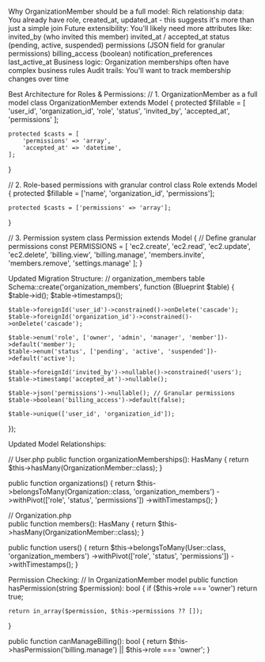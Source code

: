 Why OrganizationMember should be a full model:
Rich relationship data: You already have role, created_at, updated_at - this suggests it's more than just a simple join
Future extensibility: You'll likely need more attributes like:
invited_by (who invited this member)
invited_at / accepted_at
status (pending, active, suspended)
permissions (JSON field for granular permissions)
billing_access (boolean)
notification_preferences
last_active_at
Business logic: Organization memberships often have complex business rules
Audit trails: You'll want to track membership changes over time


Best Architecture for Roles & Permissions:
// 1. OrganizationMember as a full model
class OrganizationMember extends Model
{
    protected $fillable = [
        'user_id', 'organization_id', 'role', 'status',
        'invited_by', 'accepted_at', 'permissions'
    ];

    protected $casts = [
        'permissions' => 'array',
        'accepted_at' => 'datetime',
    ];
}

// 2. Role-based permissions with granular control
class Role extends Model
{
    protected $fillable = ['name', 'organization_id', 'permissions'];
    
    protected $casts = ['permissions' => 'array'];
}

// 3. Permission system
class Permission extends Model
{
    // Define granular permissions
    const PERMISSIONS = [
        'ec2.create', 'ec2.read', 'ec2.update', 'ec2.delete',
        'billing.view', 'billing.manage',
        'members.invite', 'members.remove',
        'settings.manage'
    ];
}


Updated Migration Structure:
// organization_members table
Schema::create('organization_members', function (Blueprint $table) {
    $table->id();
    $table->timestamps();
    
    $table->foreignId('user_id')->constrained()->onDelete('cascade');
    $table->foreignId('organization_id')->constrained()->onDelete('cascade');
    
    $table->enum('role', ['owner', 'admin', 'manager', 'member'])->default('member');
    $table->enum('status', ['pending', 'active', 'suspended'])->default('active');
    
    $table->foreignId('invited_by')->nullable()->constrained('users');
    $table->timestamp('accepted_at')->nullable();
    
    $table->json('permissions')->nullable(); // Granular permissions
    $table->boolean('billing_access')->default(false);
    
    $table->unique(['user_id', 'organization_id']);
});

Updated Model Relationships:

// User.php
public function organizationMemberships(): HasMany
{
    return $this->hasMany(OrganizationMember::class);
}

public function organizations()
{
    return $this->belongsToMany(Organization::class, 'organization_members')
        ->withPivot(['role', 'status', 'permissions'])
        ->withTimestamps();
}

// Organization.php  
public function members(): HasMany
{
    return $this->hasMany(OrganizationMember::class);
}

public function users()
{
    return $this->belongsToMany(User::class, 'organization_members')
        ->withPivot(['role', 'status', 'permissions'])
        ->withTimestamps();
}




Permission Checking:
// In OrganizationMember model
public function hasPermission(string $permission): bool
{
    if ($this->role === 'owner') return true;
    
    return in_array($permission, $this->permissions ?? []);
}

public function canManageBilling(): bool
{
    return $this->hasPermission('billing.manage') || $this->role === 'owner';
}